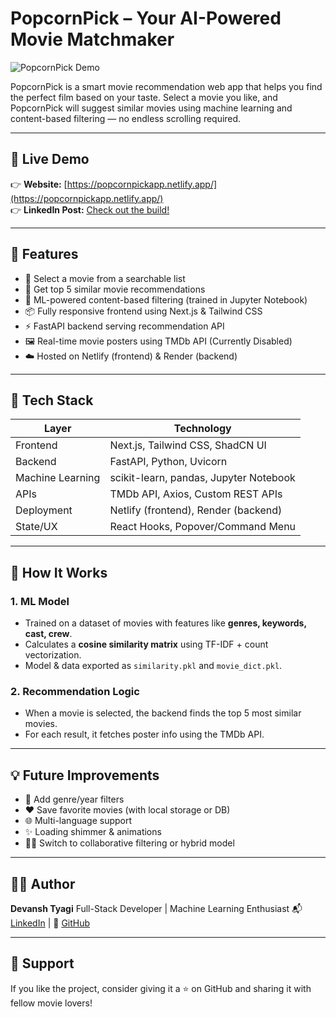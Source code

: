 # PopcornPick – Your AI-Powered Movie Matchmaker

![PopcornPick Demo](./Demo/Demo.gif)

PopcornPick is a smart movie recommendation web app that helps you find the perfect film based on your taste. Select a movie you like, and PopcornPick will suggest similar movies using machine learning and content-based filtering — no endless scrolling required.

---

## 🔗 Live Demo

👉 **Website:** [https://popcornpickapp.netlify.app/](https://popcornpickapp.netlify.app/)  
👉 **LinkedIn Post:** [Check out the build!](https://www.linkedin.com/posts/tyagi-devansh_onedaybuild-machinelearning-fastapi-activity-7349861243572133889-l4qn)

---

## 🚀 Features

- 🎥 Select a movie from a searchable list
- 🧠 Get top 5 similar movie recommendations
- 🧮 ML-powered content-based filtering (trained in Jupyter Notebook)
- 📦 Fully responsive frontend using Next.js & Tailwind CSS
- ⚡ FastAPI backend serving recommendation API
- 🖼️ Real-time movie posters using TMDb API (Currently Disabled)
- ☁️ Hosted on Netlify (frontend) & Render (backend)

---

## 🧠 Tech Stack

| Layer            | Technology                             |
| ---------------- | -------------------------------------- |
| Frontend         | Next.js, Tailwind CSS, ShadCN UI       |
| Backend          | FastAPI, Python, Uvicorn               |
| Machine Learning | scikit-learn, pandas, Jupyter Notebook |
| APIs             | TMDb API, Axios, Custom REST APIs      |
| Deployment       | Netlify (frontend), Render (backend)   |
| State/UX         | React Hooks, Popover/Command Menu      |

---

## 🧪 How It Works

### 1. ML Model

- Trained on a dataset of movies with features like **genres, keywords, cast, crew**.
- Calculates a **cosine similarity matrix** using TF-IDF + count vectorization.
- Model & data exported as `similarity.pkl` and `movie_dict.pkl`.

### 2. Recommendation Logic

- When a movie is selected, the backend finds the top 5 most similar movies.
- For each result, it fetches poster info using the TMDb API.

---

## 💡 Future Improvements

- 🎯 Add genre/year filters
- ❤️ Save favorite movies (with local storage or DB)
- 🌐 Multi-language support
- ✨ Loading shimmer & animations
- 🧑‍💻 Switch to collaborative filtering or hybrid model

---

## 👨‍💻 Author

**Devansh Tyagi**
Full-Stack Developer | Machine Learning Enthusiast
📬 [LinkedIn](https://www.linkedin.com/in/devansh-tyagi/) | 🐍 [GitHub](https://github.com/devanshtyagi26)

---

## 🙌 Support

If you like the project, consider giving it a ⭐ on GitHub and sharing it with fellow movie lovers!
